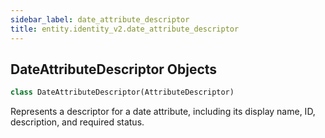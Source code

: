 ```yaml
---
sidebar_label: date_attribute_descriptor
title: entity.identity_v2.date_attribute_descriptor
---
```


## DateAttributeDescriptor Objects

```python
class DateAttributeDescriptor(AttributeDescriptor)
```

Represents a descriptor for a date attribute, including its display name, ID, description, and required status.

